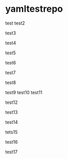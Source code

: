 # yamltestrepo
test
test2

test3

test4

test5
 
test6

test7

test8

test9
test10
test11

test12

test13

test14

tets15

test16

test17
